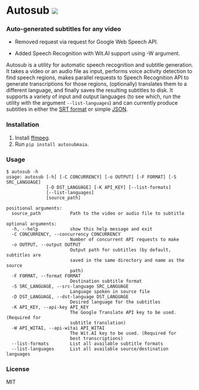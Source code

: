 # Autosub <a href="https://pypi.python.org/pypi/autosubmaia"><img src="https://img.shields.io/pypi/v/autosubmaia.svg"></img></a>
  
### Auto-generated subtitles for any video
* Removed request via request for Google Web Speech API.

* Added Speech Recognition with Wit.AI support using -W argument.

Autosub is a utility for automatic speech recognition and subtitle generation. It takes a video or an audio file as input, performs voice activity detection to find speech regions, makes parallel requests to Speech Recognition API to generate transcriptions for those regions, (optionally) translates them to a different language, and finally saves the resulting subtitles to disk. It supports a variety of input and output languages (to see which, run the utility with the argument `--list-languages`) and can currently produce subtitles in either the [SRT format](https://en.wikipedia.org/wiki/SubRip) or simple [JSON](https://en.wikipedia.org/wiki/JSON).

### Installation

1. Install [ffmpeg](https://www.ffmpeg.org/).
2. Run `pip install autosubmaia`.

### Usage

```
$ autosub -h
usage: autosub [-h] [-C CONCURRENCY] [-o OUTPUT] [-F FORMAT] [-S SRC_LANGUAGE]
               [-D DST_LANGUAGE] [-K API_KEY] [--list-formats]
               [--list-languages]
               [source_path]

positional arguments:
  source_path           Path to the video or audio file to subtitle

optional arguments:
  -h, --help            show this help message and exit
  -C CONCURRENCY, --concurrency CONCURRENCY
                        Number of concurrent API requests to make
  -o OUTPUT, --output OUTPUT
                        Output path for subtitles (by default, subtitles are
                        saved in the same directory and name as the source
                        path)
  -F FORMAT, --format FORMAT
                        Destination subtitle format
  -S SRC_LANGUAGE, --src-language SRC_LANGUAGE
                        Language spoken in source file
  -D DST_LANGUAGE, --dst-language DST_LANGUAGE
                        Desired language for the subtitles
  -K API_KEY, --api-key API_KEY
                        The Google Translate API key to be used. (Required for
                        subtitle translation)
  -W API_WITAI, --api-witai API_WITAI
                        The Wit.AI key to be used. (Required for
                        best transcriptions)
  --list-formats        List all available subtitle formats
  --list-languages      List all available source/destination languages
```

### License

MIT
